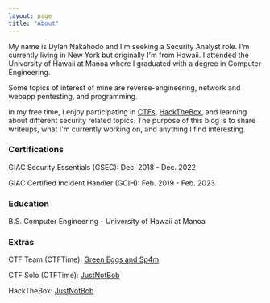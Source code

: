 ```yaml
---
layout: page
title: "About"
---
```


My name is Dylan Nakahodo and I'm seeking a Security Analyst role. I'm currently living in New York but originally I'm from Hawaii. I attended the University of Hawaii at Manoa where I graduated with a degree in Computer Engineering.

Some topics of interest of mine are reverse-engineering, network and webapp pentesting, and programming.

In my free time, I enjoy participating in [CTFs](https://ctfd.io/whats-a-ctf/), [HackTheBox](https://www.hackthebox.eu/), and learning about different security related topics. The purpose of this blog is to share writeups, what I'm currently working on, and anything I find interesting.

### Certifications
GIAC Security Essentials (GSEC): Dec. 2018 - Dec. 2022

GIAC Certified Incident Handler (GCIH): Feb. 2019 - Feb. 2023

### Education
B.S. Computer Engineering - University of Hawaii at Manoa

### Extras
CTF Team (CTFTime): [Green Eggs and Sp4m](https://ctftime.org/team/106764)

CTF Solo (CTFTime): [JustNotBob](https://ctftime.org/team/62698)

HackTheBox: [JustNotBob](https://www.hackthebox.eu/profile/35547)
